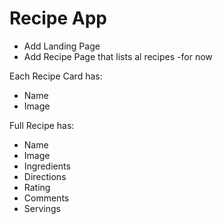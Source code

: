 # Recipe App

* Add Landing Page
* Add Recipe Page that lists al recipes -for now

Each Recipe Card has:
* Name
* Image

Full Recipe has:
* Name
* Image
* Ingredients
* Directions
* Rating
* Comments
* Servings